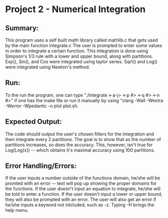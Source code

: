 # Project 2 - Numerical Integration

## Summary:
This program uses a self built math library called mathlib.c that gets used by the main function integrate.c The user is prompted to enter some values in order to integrate a certain function. This integration is done using Simpson's 1/3 rule with a lower and upper bound, along with partitions. Exp(), Sin(), and Cos were integrated using taylor series. Sqrt() and Log() were integrated using Newton's method. 

## Run:
To the run the program, one can type "./integrate <-a-j> <-p #> <-q #> <-n #>" if one has the make file or run it manually by using "clang -Wall -Wextra -Werror -Wpedantic -o plot plot.sh.

## Expected Output:
The code should output the user's chosen filters for the integration and then integrate every 2 partitions. The goal is to show that as the number of partitions increases, so does the accuracy. This, however, isn't true for Log(Log(x)) -- which obtains it's maximal accuracy using 100 partitions.

## Error Handling/Errors:
If the user inputs a number outside of the functions domain, he/she will be promted with an error -- text will pop up showing the proper domains for the functions. If the user doesn't input an equation to integrate, he/she will be told to enter a function. If the user doesn't input a lower or upper bound, they will also be prompted with an error. The user will also get an error if he/she inputs a keyword not inlcluded, such as -z. Typing -H brings the help menu.
